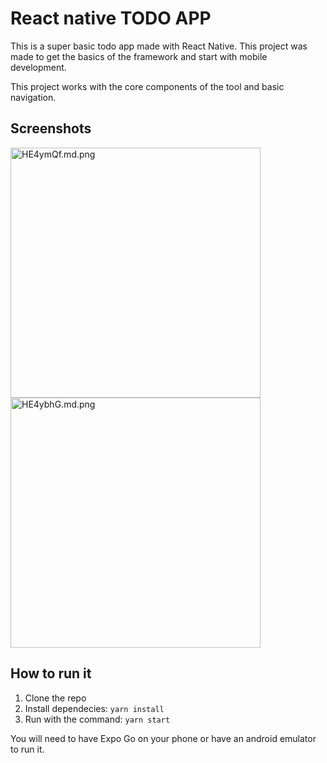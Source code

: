 # React native TODO APP

This is a super basic todo app made with React Native. This project was made to get the basics of the framework and start with mobile development.

This project works with the core components of the tool and basic navigation.

## Screenshots
<img height="400" src="https://iili.io/HE4ymQf.md.png" alt="HE4ymQf.md.png" border="0">
<img height="400" src="https://iili.io/HE4ybhG.md.png" alt="HE4ybhG.md.png" border="0">

## How to run it
1. Clone the repo
2. Install dependecies: `yarn install`
3. Run with the command: `yarn start`

You will need to have Expo Go on your phone or have an android emulator to run it.